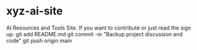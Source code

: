 # xyz-ai-site
AI Resources and Tools Site. If you want to contribute or just read the sign up. 
git add README.md
git commit -m "Backup project discussion and code"
git push origin main

